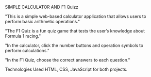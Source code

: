 SIMPLE CALCULATOR AND F1 Quizz

"This is a simple web-based calculator application that allows users to perform basic arithmetic operations."

"The F1 Quiz is a fun quiz game that tests the user’s knowledge about Formula 1 racing."

"In the calculator, click the number buttons and operation symbols to perform calculations."

"In the F1 Quiz, choose the correct answers to each question."

 Technologies Used
HTML, CSS, JavaScript for both projects.
